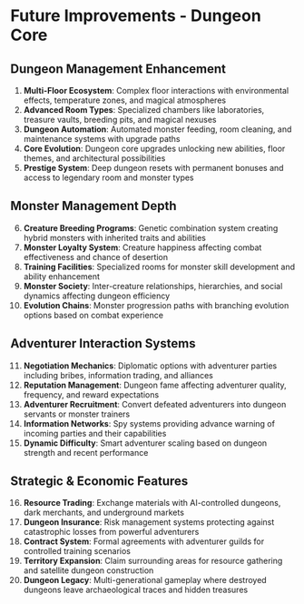 # Future Improvements - Dungeon Core

## Dungeon Management Enhancement
1. **Multi-Floor Ecosystem**: Complex floor interactions with environmental effects, temperature zones, and magical atmospheres
2. **Advanced Room Types**: Specialized chambers like laboratories, treasure vaults, breeding pits, and magical nexuses
3. **Dungeon Automation**: Automated monster feeding, room cleaning, and maintenance systems with upgrade paths
4. **Core Evolution**: Dungeon core upgrades unlocking new abilities, floor themes, and architectural possibilities
5. **Prestige System**: Deep dungeon resets with permanent bonuses and access to legendary room and monster types

## Monster Management Depth
6. **Creature Breeding Programs**: Genetic combination system creating hybrid monsters with inherited traits and abilities
7. **Monster Loyalty System**: Creature happiness affecting combat effectiveness and chance of desertion
8. **Training Facilities**: Specialized rooms for monster skill development and ability enhancement
9. **Monster Society**: Inter-creature relationships, hierarchies, and social dynamics affecting dungeon efficiency
10. **Evolution Chains**: Monster progression paths with branching evolution options based on combat experience

## Adventurer Interaction Systems
11. **Negotiation Mechanics**: Diplomatic options with adventurer parties including bribes, information trading, and alliances
12. **Reputation Management**: Dungeon fame affecting adventurer quality, frequency, and reward expectations
13. **Adventurer Recruitment**: Convert defeated adventurers into dungeon servants or monster trainers
14. **Information Networks**: Spy systems providing advance warning of incoming parties and their capabilities
15. **Dynamic Difficulty**: Smart adventurer scaling based on dungeon strength and recent performance

## Strategic & Economic Features
16. **Resource Trading**: Exchange materials with AI-controlled dungeons, dark merchants, and underground markets
17. **Dungeon Insurance**: Risk management systems protecting against catastrophic losses from powerful adventurers
18. **Contract System**: Formal agreements with adventurer guilds for controlled training scenarios
19. **Territory Expansion**: Claim surrounding areas for resource gathering and satellite dungeon construction
20. **Dungeon Legacy**: Multi-generational gameplay where destroyed dungeons leave archaeological traces and hidden treasures